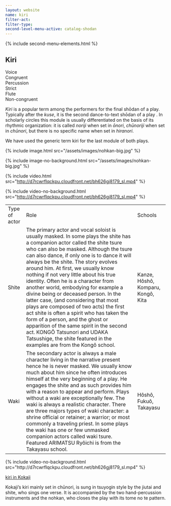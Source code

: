 ```yaml
---
layout: website
name: kiri
filter-act:
filter-type:
second-level-menu-active: catalog-shodan
---
```


{% include second-menu-elements.html %}

<main class="page-content">
  <div class="text-container">
    <h2>Kiri</h2>
    <div class="introductory-table">
      <div class="introductory-table__element">
        <div class="introductory-table__term">Voice</div>
        <div class="introductory-table__definition">Congruent</div>
      </div>
      <div class="introductory-table__element">
        <div class="introductory-table__term">Percussion</div>
        <div class="introductory-table__definition">Strict</div>
      </div>
      <div class="introductory-table__element">
        <div class="introductory-table__term">Flute</div>
        <div class="introductory-table__definition">Non-congruent</div>
      </div>
    </div>
    <p><em>Kiri</em> is a popular term among the performers for the final shōdan of a play. Typically after the <em>kuse</em>, it is the second dance-to-text shōdan of a play . In scholarly circles this module is usually differentiated on the basis of its rhythmic organization: it is called <em>noriji</em> when set in <em>ōnori</em>, <em>chūnoriji</em> when set in <em>chūnori</em>, but there is no specific name when set in <em>hiranori</em>.</p>
    <p>We have used the generic term kiri for the last module of both plays.</p>
  </div>

  {% include image.html src="/assets/images/nohkan-big.jpg" %}

  {% include image-no-background.html src="/assets/images/nohkan-big.jpg" %}

  {% include video.html src="http://d7rcwrflqckpu.cloudfront.net/bh626gj8179_sl.mp4" %}

  {% include video-no-background.html src="http://d7rcwrflqckpu.cloudfront.net/bh626gj8179_sl.mp4" %}

  <table class="content-table">
    <tr class="content-table__row content-table__row--header">
      <td class="content-table__column">Type of actor</td>
      <td class="content-table__column">Role</td>
      <td class="content-table__column">Schools</td>
    </tr>
    <tr class="content-table__row">
      <td class="content-table__column">Shite</td>
      <td class="content-table__column">The primary actor and vocal soloist is usually masked. In some plays the shite has a companion actor called the shite tsure who can also be masked. Although the tsure can also dance, if only one is to dance it will always be the shite. The story evolves around him. At first, we usually know nothing if not very little about his true identity. Often he is a character from another world, embodying for example a divine being or deceased person. In the latter case, (and considering that most plays are composed of two acts) the first act shite is often a spirit who has taken the form of a person, and the ghost or apparition of the same spirit in the second act.  KONGÔ Tatsunori and UDAKA Tatsushige, the shite featured in the examples are from the Kongô school.</td>
      <td class="content-table__column">Kanze, Hôshô, Komparu, Kongô, Kita</td>
    </tr>
    <tr class="content-table__row">
      <td class="content-table__column">Waki</td>
      <td class="content-table__column">The secondary actor is always a male character living in the narrative present hence he is never masked. We usually know much about him since he often introduces himself at the very beginning of a play. He engages the shite and as such provides him with a reason to appear and perform. Plays without a waki are exceptionally few. The waki is always a realistic character. There are three majors types of waki character: a shrine official or retainer; a warrior; or most commonly a traveling priest. In some plays the waki has one or few unmasked companion actors called waki tsure. Featured ARIMATSU Ryôichi is from the Takayasu school.</td>
      <td class="content-table__column">Hôshô, Fukuô, Takayasu</td>
    </tr>
  </table>

  <div class="tabs-container">
    <div class="tabs-container__links">
      <div class="wrapper">
        <div id="tabs"></div>
      </div>
    </div>
    <div class="tabs-container__content">
      <div class="wrapper">
        <section id="intro" title="Hashitomi Kiri" class="tabbed-narrative">
            {% include video-no-background.html src="http://d7rcwrflqckpu.cloudfront.net/bh626gj8179_sl.mp4" %}
        </section>
        <section id="part1" title="Kokaji Kiri" class="tabbed-narrative">
          <p><a href="/kokaji/kiri" target="_blank">kiri in Kokaji</a></p>
          <p>Kokaji’s kiri mainly set in chūnori, is sung in tsuyogin style by the jiutai and shite, who sings one verse. It is accompanied by the two hand-percussion instruments and the nohkan, who closes the play with its tome no te pattern.</p>
        </section>
      </div>
    </div>
  </div>
</main>
